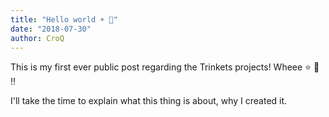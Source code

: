 ```yaml
---
title: "Hello world ☀️ 👋"
date: "2018-07-30"
author: CroQ
---
```


This is my first ever public post regarding the Trinkets projects! Wheee ⭐️ 🎉 !!

I'll take the time to explain what this thing is about, why I created it.
